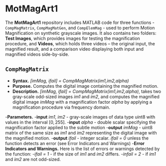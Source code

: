 # MotMagArt1
The **MotMagArt1** repository includes MATLAB code for three functions - `CompMagMatrix`, `CompMagMatGen`, and `CompElemMag` - used to perform Motion Magnification on synthetic grayscale images. 
It also contains two folders: **Test Images**, which provides images for testing the magnification procedure, and **Videos**, which holds three videos – the original input, the magnified result, 
and a comparison video displaying both input and magnified videos side-by-side.

## `CompMagMatrix`
- **Syntax.** *[imMag, ifail] = CompMagMatrix(im1,im2,alpha)*
- **Purpose.** Computes the digital image containing the magnified motion.
- **Description.** *[imMag, ifail] = CompMagMatrix(im1,im2,alpha)*, takes two gray-scale odd-sized images *im1* and *im2*, and computes the magnified digital image *imMag* with a magnification factor *alpha* by 
applying a magnification procedure via frequency domain.

-**Parameters.**
 -**input** *im1*, *im2* - gray-scale images of data type uint8 with values in the interval $[0,255]$.
 -**input** *alpha* - double scalar specifying the magnification factor applied to the subtle motion
 -**output** *imMag* - uint8 matrix of the same size as *im1* and *im2* representing the digital image with the magnified motion.
 -**output** *ifail* - integer scalar. *ifail = 0* unless the function detects an error (see Error Indicators and Warnings)
-**Error Indicators and Warnings.** Here is the list of errors or warnings detected by the function:
 -*ifail = 1* - if the size of *im1* and *im2* differs.
 -*infail = 2* - if *im1* and *im2* are not odd-sized.
